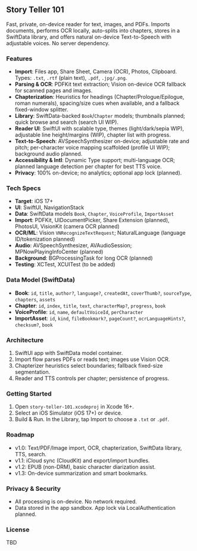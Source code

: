 ## Story Teller 101

Fast, private, on-device reader for text, images, and PDFs. Imports documents, performs OCR locally, auto-splits into chapters, stores in a SwiftData library, and offers natural on-device Text-to-Speech with adjustable voices. No server dependency.

### Features
- **Import**: Files app, Share Sheet, Camera (OCR), Photos, Clipboard. Types: `.txt`, `.rtf` (plain text), `.pdf`, `.jpg/.png`.
- **Parsing & OCR**: PDFKit text extraction; Vision on-device OCR fallback for scanned pages and images.
- **Chapterization**: Heuristics for headings (Chapter/Prologue/Epilogue, roman numerals), spacing/size cues when available, and a fallback fixed-window splitter.
- **Library**: SwiftData-backed `Book`/`Chapter` models; thumbnails planned; quick browse and search (search UI WIP).
- **Reader UI**: SwiftUI with scalable type, themes (light/dark/sepia WIP), adjustable line height/margins (WIP), chapter list with progress.
- **Text-to-Speech**: AVSpeechSynthesizer on-device; adjustable rate and pitch; per-character voice mapping scaffolded (profile UI WIP); background audio planned.
- **Accessibility & Intl**: Dynamic Type support; multi-language OCR; planned language detection per chapter for best TTS voice.
- **Privacy**: 100% on-device; no analytics; optional app lock (planned).

### Tech Specs
- **Target**: iOS 17+
- **UI**: SwiftUI, NavigationStack
- **Data**: SwiftData models `Book`, `Chapter`, `VoiceProfile`, `ImportAsset`
- **Import**: PDFKit, UIDocumentPicker, Share Extension (planned), PhotosUI, VisionKit (camera OCR planned)
- **OCR/ML**: Vision `VNRecognizeTextRequest`; NaturalLanguage (language ID/tokenization planned)
- **Audio**: AVSpeechSynthesizer, AVAudioSession; MPNowPlayingInfoCenter (planned)
- **Background**: BGProcessingTask for long OCR (planned)
- **Testing**: XCTest, XCUITest (to be added)

### Data Model (SwiftData)
- **Book**: `id`, `title`, `author?`, `language?`, `createdAt`, `coverThumb?`, `sourceType`, `chapters`, `assets`
- **Chapter**: `id`, `index`, `title`, `text`, `characterMap?`, `progress`, `book`
- **VoiceProfile**: `id`, `name`, `defaultVoiceId`, `perCharacter`
- **ImportAsset**: `id`, `kind`, `fileBookmark?`, `pageCount?`, `ocrLanguageHints?`, `checksum?`, `book`

### Architecture
1. SwiftUI app with SwiftData model container.
2. Import flow parses PDFs or reads text; images use Vision OCR.
3. Chapterizer heuristics select boundaries; fallback fixed-size segmentation.
4. Reader and TTS controls per chapter; persistence of progress.

### Getting Started
1. Open `story-teller-101.xcodeproj` in Xcode 16+.
2. Select an iOS Simulator (iOS 17+) or device.
3. Build & Run. In the Library, tap Import to choose a `.txt` or `.pdf`.

### Roadmap
- v1.0: Text/PDF/Image import, OCR, chapterization, SwiftData library, TTS, search.
- v1.1: iCloud sync (CloudKit) and export/import bundles.
- v1.2: EPUB (non-DRM), basic character diarization assist.
- v1.3: On-device summarization and smart bookmarks.

### Privacy & Security
- All processing is on-device. No network required.
- Data stored in the app sandbox. App lock via LocalAuthentication planned.

### License
TBD

